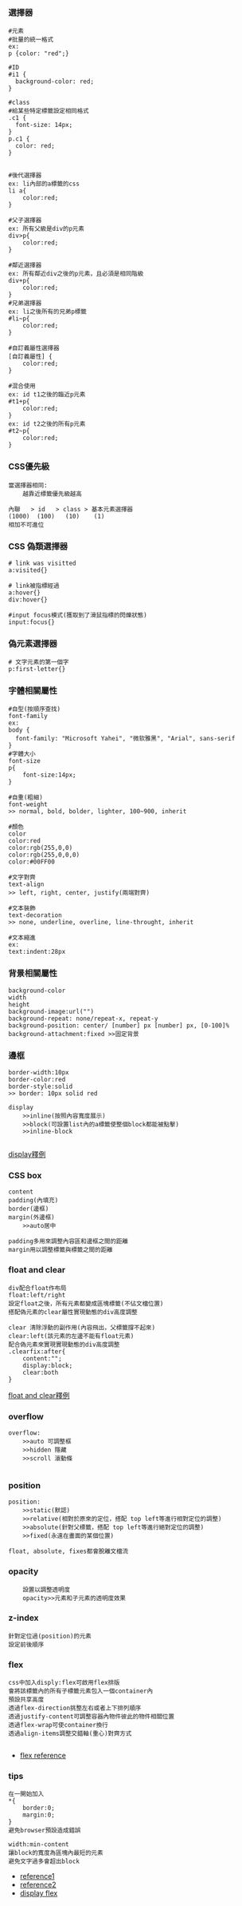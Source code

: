 ### 選擇器
```
#元素
#批量的統一格式
ex:
p {color: "red";}

#ID
#i1 {
  background-color: red;
}

#class
#給某些特定標籤設定相同格式
.c1 {
  font-size: 14px;
}
p.c1 {
  color: red;
}


#後代選擇器
ex: li內部的a標籤的css
li a{
    color:red;
}

#父子選擇器
ex: 所有父級是div的p元素
div>p{
    color:red;
}

#鄰近選擇器
ex: 所有鄰近div之後的p元素，且必須是相同階級
div+p{
    color:red;
}
#兄弟選擇器
ex: li之後所有的兄弟p標籤
#li~p{
    color:red;
}

#自訂義屬性選擇器
[自訂義屬性] {
    color:red;
}

#混合使用
ex: id t1之後的臨近p元素
#t1+p{
    color:red;
}
ex: id t2之後的所有p元素
#t2~p{
    color:red;
}

```

### CSS優先級
```
當選擇器相同:
    越靠近標籤優先級越高

內聯   > id   > class > 基本元素選擇器
(1000)  (100)   (10)    (1)
相加不可進位

```

### CSS 偽類選擇器
```
# link was visitted
a:visited{}

# link被指標經過
a:hover{}
div:hover{}

#input focus模式(獲取到了滑鼠指標的閃爍狀態)
input:focus{}

```

### 偽元素選擇器
```
# 文字元素的第一個字
p:first-letter{}

```

### 字體相關屬性
```
#自型(按順序查找)
font-family
ex:
body {
  font-family: "Microsoft Yahei", "微软雅黑", "Arial", sans-serif
}
#字體大小
font-size
p{
    font-size:14px;
}

#自重(粗細)
font-weight
>> normal, bold, bolder, lighter, 100~900, inherit

#顏色
color
color:red
color:rgb(255,0,0)
color:rgb(255,0,0,0)
color:#00FF00

#文字對齊
text-align
>> left, right, center, justify(兩端對齊)

#文本裝飾
text-decoration
>> none, underline, overline, line-throught, inherit

#文本縮進
ex:
text:indent:28px

```

### 背景相關屬性
```
background-color
width
height
background-image:url("")
background-repeat: none/repeat-x, repeat-y
background-position: center/ [number] px [number] px, [0-100]%
background-attachment:fixed >>固定背景
```

### 邊框
```
border-width:10px
border-color:red
border-style:solid
>> border: 10px solid red

display
    >>inline(按照內容寬度展示)
    >>block(可設置list內的a標籤使整個block都能被點擊)
    >>inline-block
    
```
[display釋例](https://github.com/mou-tw/data_engineering_notes/blob/main/web_demos/display.html)

### CSS box
```
content
padding(內填充)
border(邊框)
margin(外邊框)
    >>auto居中

padding多用來調整內容區和邊框之間的距離
margin用以調整標籤與標籤之間的距離

```

### float and clear
```
div配合float作布局
float:left/right
設定float之後，所有元素都變成區塊標籤(不佔文檔位置)
搭配偽元素的clear屬性實現動態的div高度調整

clear 清除浮動的副作用(內容飛出，父標籤撐不起來)
clear:left(該元素的左邊不能有float元素)
配合偽元素來實現實現動態的div高度調整
.clearfix:after{
    content:"";
    display:block;
    clear:both
}
```
[float and clear釋例](https://github.com/mou-tw/data_engineering_notes/blob/main/web_demos/flaot_clear.html)

### overflow
```
overflow:
    >>auto 可調整框
    >>hidden 隱藏
    >>scroll 滾動條


```
### position
```
position:
    >>static(默認)
    >>relative(相對於原來的定位，搭配 top left等進行相對定位的調整)
    >>absolute(針對父標籤，搭配 top left等進行絕對定位的調整)
    >>fixed(永遠在畫面的某個位置)

float, absolute, fixes都會脫離文檔流

```

### opacity
```
    設置以調整透明度
    opacity>>元素和子元素的透明度效果
```

### z-index
```
針對定位過(position)的元素
設定前後順序

```


### flex
```
css中加入disply:flex可啟用flex排版
會將該標籤內的所有子標籤元素包入一個container內
預設共享高度
透過flex-direction挑整左右或者上下排列順序
透過justify-content可調整容器內物件彼此的物件相關位置
透過flex-wrap可使container換行
透過align-items調整交錯軸(重心)對齊方式


```
* [flex reference](https://codepen.io/peiqun/pen/WYzzYX)


### tips
```
在一開始加入
*{
    border:0;
    margin:0;   
}
避免browser預設造成錯誤

width:min-content
讓block的寬度為區塊內最短的元素
避免文字過多會超出block
```



* [reference1](https://www.cnblogs.com/liwenzhou/p/7999532.html)
* [reference2](https://developer.mozilla.org/zh-CN/docs/Web/CSS/Descendant_combinator)
* [display flex](https://ithelp.ithome.com.tw/articles/10267398)



